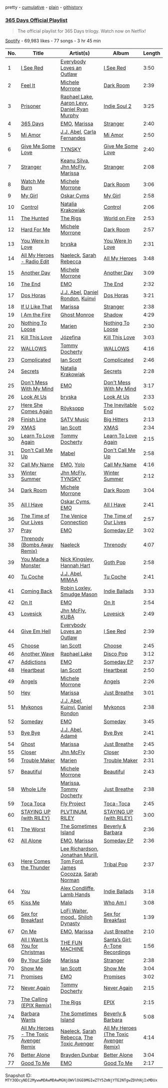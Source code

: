 pretty - [cumulative](/playlists/cumulative/37i9dQZF1DX0JXQl1bmFgT.md) - [plain](/playlists/plain/37i9dQZF1DX0JXQl1bmFgT) - [githistory](https://github.githistory.xyz/mackorone/spotify-playlist-archive/blob/main/playlists/plain/37i9dQZF1DX0JXQl1bmFgT)

### [365 Days Official Playlist](https://open.spotify.com/playlist/37i9dQZF1DX0JXQl1bmFgT)

> The official playlist for 365 Days trilogy\. Watch now on Netflix!

[Spotify](https://open.spotify.com/user/spotify) - 69,983 likes - 77 songs - 3 hr 45 min

| No. | Title | Artist(s) | Album | Length |
|---|---|---|---|---|
| 1 | [I See Red](https://open.spotify.com/track/5MAK1nd8R6PWnle1Q1WJvh) | [Everybody Loves an Outlaw](https://open.spotify.com/artist/5RCWMaArEntbkeWYVxCiFW) | [I See Red](https://open.spotify.com/album/160pzqIuixGY7qegAnQCHY) | 3:50 |
| 2 | [Feel It](https://open.spotify.com/track/1sntdOU6b9fMuUOm3NPIuY) | [Michele Morrone](https://open.spotify.com/artist/03fLoIOO015incUitpfkad) | [Dark Room](https://open.spotify.com/album/2H2mViAjX9cdztIS9xOwSh) | 2:39 |
| 3 | [Prisoner](https://open.spotify.com/track/14YkNhtwblvxRzsx47gyKC) | [Raphael Lake](https://open.spotify.com/artist/1jHQI26XkjY8BHwvDnh9Jw), [Aaron Levy](https://open.spotify.com/artist/74vJ5CJ857eopBMMI8rJkA), [Daniel Ryan Murphy](https://open.spotify.com/artist/1QoxDzRJ3hMCfBW6JAZlGl) | [Indie Soul 2](https://open.spotify.com/album/2rzR4ZIIJl8vewMB4NV8NY) | 3:25 |
| 4 | [365 Days](https://open.spotify.com/track/6YITon2rsFDlRrZilwMsRN) | [EMO](https://open.spotify.com/artist/0ORYVI6HcOBBPflrE4EcQM), [Marissa](https://open.spotify.com/artist/7lRC2ICJeiCyz2wSU6BVkH) | [Stranger](https://open.spotify.com/album/0pYOYlG5oTgvs77V6W094U) | 2:40 |
| 5 | [Mi Amor](https://open.spotify.com/track/2S6k02dRW52cP1jSC05OWg) | [J.J\. Abel](https://open.spotify.com/artist/2kptWrlEYUY9Tksx9f9EDE), [Carla Fernandes](https://open.spotify.com/artist/2PowY1osU1K9Qa8d1fn0PF) | [Mi Amor](https://open.spotify.com/album/68DSV8mxoNiWLdTob39ApP) | 2:50 |
| 6 | [Give Me Some Love](https://open.spotify.com/track/4NTrCuGzotbTU12nHtp7u5) | [TYNSKY](https://open.spotify.com/artist/31Sw8RRROaHLjst7yEXwZF) | [Give Me Some Love](https://open.spotify.com/album/0zds0jjicNDMkFHDLko4Co) | 2:40 |
| 7 | [Stranger](https://open.spotify.com/track/6HsP8AwuSVliAtYXr93br0) | [Keanu Silva](https://open.spotify.com/artist/1zLMhO4zzzxt5PMV4wMS3y), [Jhn McFly](https://open.spotify.com/artist/7zznl279cpu0bbWfEjBq5c), [Marissa](https://open.spotify.com/artist/7lRC2ICJeiCyz2wSU6BVkH) | [Stranger](https://open.spotify.com/album/1SYD9U5ySpahn116MFUxby) | 2:08 |
| 8 | [Watch Me Burn](https://open.spotify.com/track/3hiXR95RrJCaYqykCQmYLH) | [Michele Morrone](https://open.spotify.com/artist/03fLoIOO015incUitpfkad) | [Dark Room](https://open.spotify.com/album/2H2mViAjX9cdztIS9xOwSh) | 3:06 |
| 9 | [My Girl](https://open.spotify.com/track/2tZ9SSCDM5uJS8ZXGdfvCf) | [Oskar Cyms](https://open.spotify.com/artist/2fcIazWMq5XONzkuCwSSEr) | [My Girl](https://open.spotify.com/album/3nUXrYLUNFUkc4ugtT5Sfq) | 2:58 |
| 10 | [Control](https://open.spotify.com/track/1odriOCBScAqNnMLGsNj9w) | [Natalia Krakowiak](https://open.spotify.com/artist/76V31mzEXwkzFCx6BGzCiS) | [Control](https://open.spotify.com/album/1D6AYYmAQ31hjWxyCWUuh1) | 2:06 |
| 11 | [The Hunted](https://open.spotify.com/track/069iEWjBk09wzpAxsEv8rF) | [The Rigs](https://open.spotify.com/artist/4QrBV4OBjd798x3Aov1Yjy) | [World on Fire](https://open.spotify.com/album/7552oTDbCvFPlBNpngSrIR) | 2:53 |
| 12 | [Hard For Me](https://open.spotify.com/track/00PesUdTmC3Y5xtZbZND0p) | [Michele Morrone](https://open.spotify.com/artist/03fLoIOO015incUitpfkad) | [Dark Room](https://open.spotify.com/album/2H2mViAjX9cdztIS9xOwSh) | 2:57 |
| 13 | [You Were In Love](https://open.spotify.com/track/4L0RLn5VIcJ2ZWsdKdlHLp) | [bryska](https://open.spotify.com/artist/5I8Y0U8doFLVCsSY88v4Vh) | [You Were In Love](https://open.spotify.com/album/2GQk8VsT9E6JvvLBEHxKaM) | 2:31 |
| 14 | [All My Heroes \- Radio Edit](https://open.spotify.com/track/0TRmtiR9q6XnYDzXmoMpGC) | [Naeleck](https://open.spotify.com/artist/2DYDFBqoaBP2i9XrTGpOgF), [Sarah Rebecca](https://open.spotify.com/artist/58obmxGKVKCenZAkACSMgJ) | [All My Heroes](https://open.spotify.com/album/47ivZmuVI0HboDeCl6uOZv) | 3:48 |
| 15 | [Another Day](https://open.spotify.com/track/1s6hnnmUZtMFTHO0gJvcNZ) | [Michele Morrone](https://open.spotify.com/artist/03fLoIOO015incUitpfkad) | [Another Day](https://open.spotify.com/album/3RZrWTzG26JucuyLCR78c4) | 3:09 |
| 16 | [The End](https://open.spotify.com/track/0tv26DoZJX92mCpzWG5MRq) | [EMO](https://open.spotify.com/artist/0ORYVI6HcOBBPflrE4EcQM) | [The End](https://open.spotify.com/album/5R5kiCnJdVignWKvEqNnw9) | 2:32 |
| 17 | [Dos Horas](https://open.spotify.com/track/0wRqwxzJ0xzp9xHdBUST8T) | [J.J\. Abel](https://open.spotify.com/artist/2kptWrlEYUY9Tksx9f9EDE), [Daniel Rondon](https://open.spotify.com/artist/2baItk3bvmwJY76tgZXFJn), [Kuinvi](https://open.spotify.com/artist/08w1NsqxgMffO78J6v0uCr) | [Dos Horas](https://open.spotify.com/album/0K0LCTmA5cYuAYNULo6Hy9) | 3:21 |
| 18 | [If U Like That](https://open.spotify.com/track/1HQgt54SnO980QfCRY9XdA) | [Marissa](https://open.spotify.com/artist/7lRC2ICJeiCyz2wSU6BVkH) | [Stranger](https://open.spotify.com/album/0pYOYlG5oTgvs77V6W094U) | 2:38 |
| 19 | [I Am the Fire](https://open.spotify.com/track/1tanw65Am6no9GCmTgiOhn) | [Ghost Monroe](https://open.spotify.com/artist/3RgNBXiwEDSxBSfBEpCjeD) | [Shadow](https://open.spotify.com/album/1I3WMXCjSwWIpDMWi7I2gY) | 4:29 |
| 20 | [Nothing To Loose](https://open.spotify.com/track/0s3o9PXv92jynDMMRie9ZC) | [Marien](https://open.spotify.com/artist/3OJV0xQWTH0mrMRmfNxqGk) | [Nothing To Loose](https://open.spotify.com/album/09b5AGODmBW55LEJrVSDFJ) | 2:30 |
| 21 | [Kill This Love](https://open.spotify.com/track/1ZSbVK1cAR3mnAH2chKRq9) | [Józefina](https://open.spotify.com/artist/7qEE9TSrCVy0kbOTtCwAIe) | [Kill This Love](https://open.spotify.com/album/6QWMRYLbLQaMeJD0psx1rh) | 3:03 |
| 22 | [WALLOWS](https://open.spotify.com/track/5e86PEU4ZXAhzGoeQPfCDf) | [Tommy Docherty](https://open.spotify.com/artist/52gd2IONQukShe5AJw8lNa) | [WALLOWS](https://open.spotify.com/album/7mtWzKJTLf4x4seSeIx1ds) | 4:16 |
| 23 | [Complicated](https://open.spotify.com/track/2jJgwg74be7o5WlFgxopD8) | [Ian Scott](https://open.spotify.com/artist/2eOYAtEiQnCh4NVIgAh5Jn) | [Complicated](https://open.spotify.com/album/6PHRRwIpkg76Ij1m1cwJnn) | 2:46 |
| 24 | [Secrets](https://open.spotify.com/track/4hJL49nuMMUsa0uUIuhC8N) | [Natalia Krakowiak](https://open.spotify.com/artist/76V31mzEXwkzFCx6BGzCiS) | [Secrets](https://open.spotify.com/album/1vpiYBgxWUpgxkBzZ4Z6d9) | 2:28 |
| 25 | [Don't Mess With My Mind](https://open.spotify.com/track/3F2NWpd6VmdHWWL6RhXlHs) | [EMO](https://open.spotify.com/artist/0ORYVI6HcOBBPflrE4EcQM) | [Don't Mess With My Mind](https://open.spotify.com/album/2ZUnnCCu42thIJnMLiQYkP) | 3:17 |
| 26 | [Look At Us](https://open.spotify.com/track/2kXwpba2ljo1FQRvJtQUNz) | [bryska](https://open.spotify.com/artist/5I8Y0U8doFLVCsSY88v4Vh) | [Look At Us](https://open.spotify.com/album/3DLL0NgNCyqtSm4mjhi62x) | 2:33 |
| 27 | [Here She Comes Again](https://open.spotify.com/track/23HK5PldqTIdTt5A9cN2k5) | [Röyksopp](https://open.spotify.com/artist/5nPOO9iTcrs9k6yFffPxjH) | [The Inevitable End](https://open.spotify.com/album/3ZBCxww5l2GuPEtOmhP73N) | 5:02 |
| 28 | [Finish Line](https://open.spotify.com/track/5iM1Z3zrieLBRiIqln0zfd) | [SATV Music](https://open.spotify.com/artist/2VMbzdrOBil1vCkU2aitA6) | [Big Hitters](https://open.spotify.com/album/74O0NmWl2cGIynwIMZ7ttV) | 2:13 |
| 29 | [XMAS](https://open.spotify.com/track/1OlaAXV1GFrA3frDIqkXB7) | [Ian Scott](https://open.spotify.com/artist/2eOYAtEiQnCh4NVIgAh5Jn) | [XMAS](https://open.spotify.com/album/7IZHU7scfxIwKuH6NpKJkZ) | 2:34 |
| 30 | [Learn To Love Again](https://open.spotify.com/track/706DSkmEzy6vfFOfgpohcg) | [Tommy Docherty](https://open.spotify.com/artist/52gd2IONQukShe5AJw8lNa) | [Learn To Love Again](https://open.spotify.com/album/4a3G2UDfPjVNN8tuR02032) | 2:15 |
| 31 | [Don't Call Me Up](https://open.spotify.com/track/4QjVfuu7om31HBan0jlX4p) | [Mabel](https://open.spotify.com/artist/1MIVXf74SZHmTIp4V4paH4) | [Don't Call Me Up](https://open.spotify.com/album/7eNi4JLsvO4nrHGNjOL45U) | 2:58 |
| 32 | [Call My Name](https://open.spotify.com/track/0l7j33y9qlaVlQW66H5ZW9) | [EMO](https://open.spotify.com/artist/0ORYVI6HcOBBPflrE4EcQM), [Yolo](https://open.spotify.com/artist/1EJxzdD9W9vpHeLjnyskex) | [Call My Name](https://open.spotify.com/album/1bJYGak0cNISfbyevFKmtm) | 4:16 |
| 33 | [Winter Summer](https://open.spotify.com/track/5m38Gw5jWEsaWGLi6ogSmF) | [Jhn McFly](https://open.spotify.com/artist/7zznl279cpu0bbWfEjBq5c), [TYNSKY](https://open.spotify.com/artist/31Sw8RRROaHLjst7yEXwZF) | [Winter Summer](https://open.spotify.com/album/4Gf3zFl4xUzN11HbjzIwz2) | 2:12 |
| 34 | [Dark Room](https://open.spotify.com/track/2kf6JUfyPIvTi63HmDu4VV) | [Michele Morrone](https://open.spotify.com/artist/03fLoIOO015incUitpfkad) | [Dark Room](https://open.spotify.com/album/2H2mViAjX9cdztIS9xOwSh) | 3:04 |
| 35 | [All I Have](https://open.spotify.com/track/1zJq3jgFYiTV22zdTBbnHy) | [Oskar Cyms](https://open.spotify.com/artist/2fcIazWMq5XONzkuCwSSEr), [EMO](https://open.spotify.com/artist/0ORYVI6HcOBBPflrE4EcQM) | [All I Have](https://open.spotify.com/album/2p4P0WtQvhawi2Fl4DsaKz) | 2:41 |
| 36 | [The Time of Our Lives](https://open.spotify.com/track/1c8IKTdo1k7O7FO9LVZ4OE) | [The Venice Connection](https://open.spotify.com/artist/6kq82aeoNb3BSbxUx5Si91) | [The Time of Our Lives](https://open.spotify.com/album/1usH8OTBwAD2JEXmicYF0k) | 2:57 |
| 37 | [Pray](https://open.spotify.com/track/7eT4J5VCBZFBR6vDnKlfn5) | [EMO](https://open.spotify.com/artist/0ORYVI6HcOBBPflrE4EcQM) | [Someday EP](https://open.spotify.com/album/63wfEx9X1GR4WZ2F66hXrc) | 3:02 |
| 38 | [Threnody \(Bombs Away Remix\)](https://open.spotify.com/track/3mLLlN1ZdHmlJHkvNON7ou) | [Naeleck](https://open.spotify.com/artist/2DYDFBqoaBP2i9XrTGpOgF) | [Threnody](https://open.spotify.com/album/2CUUZuC9EhMcnU7zdNWWrI) | 4:07 |
| 39 | [You Made a Monster](https://open.spotify.com/track/7nRIqVxnUa72H5znWPkuMN) | [Nick Kingsley](https://open.spotify.com/artist/7j4GDuXVsIMs6ZBBumWkrh), [Hannah Hart](https://open.spotify.com/artist/5Mao8r67YSnkzUabiRb2Sv) | [Goth Pop](https://open.spotify.com/album/5EbSTEMJisXT6kK7ipojXE) | 2:58 |
| 40 | [Tu Coche](https://open.spotify.com/track/1F1eXMItFj4gAhM7JSFnfh) | [J.J\. Abel](https://open.spotify.com/artist/2kptWrlEYUY9Tksx9f9EDE), [MIMAA](https://open.spotify.com/artist/7CGhrDSdJxatpQf0qNRACS) | [Tu Coche](https://open.spotify.com/album/6HcYHU1x2h6r8Cqde0RjxM) | 2:41 |
| 41 | [Coming Back](https://open.spotify.com/track/3ohPMjVSAnwj1lfPbZchjR) | [Robin Loxley](https://open.spotify.com/artist/2Lc0SlbkNbedYcGd5V7R4g), [Smudge Mason](https://open.spotify.com/artist/2lnw3CSgw0VsbPd9ucKUOD) | [Indie Ballads](https://open.spotify.com/album/1OjvJU0GnsOYqMgrdTYC6R) | 3:33 |
| 42 | [On It](https://open.spotify.com/track/5asNFwe1ZwlW3jTjPk7k6j) | [EMO](https://open.spotify.com/artist/0ORYVI6HcOBBPflrE4EcQM) | [On It](https://open.spotify.com/album/2vyCR653Jik6KEKMdPKUpF) | 2:54 |
| 43 | [Lovesick](https://open.spotify.com/track/1qeVVhpTobYtad8aOwUb3h) | [Jhn McFly](https://open.spotify.com/artist/7zznl279cpu0bbWfEjBq5c), [KUBA](https://open.spotify.com/artist/1bkyZDNNjgrIwr4qTtyHUW) | [Lovesick](https://open.spotify.com/album/56qerLUlo7Ts5NnwiHiP2O) | 2:49 |
| 44 | [Give Em Hell](https://open.spotify.com/track/3k4zd8iEKKtFrJB9oeX1Nl) | [Everybody Loves an Outlaw](https://open.spotify.com/artist/5RCWMaArEntbkeWYVxCiFW) | [I See Red](https://open.spotify.com/album/6vHqcjot5xlaVyJDdwAqxF) | 2:39 |
| 45 | [Choose](https://open.spotify.com/track/0JIWtIU7Q4HbfdceW0cNbt) | [Ian Scott](https://open.spotify.com/artist/2eOYAtEiQnCh4NVIgAh5Jn) | [Choose](https://open.spotify.com/album/03e3cgkOQCcJkHvswUYNaB) | 2:45 |
| 46 | [Another Wave](https://open.spotify.com/track/5d3KvWvuu5qpYCbpZX163x) | [Raphael Lake](https://open.spotify.com/artist/1jHQI26XkjY8BHwvDnh9Jw) | [Disco Pop](https://open.spotify.com/album/1fqRT8C9oIioQRyanc7Teq) | 3:12 |
| 47 | [Addictions](https://open.spotify.com/track/68jmZfmVhudEYlVrTxCP8r) | [EMO](https://open.spotify.com/artist/0ORYVI6HcOBBPflrE4EcQM) | [Someday EP](https://open.spotify.com/album/63wfEx9X1GR4WZ2F66hXrc) | 2:37 |
| 48 | [Heartbeat](https://open.spotify.com/track/4R1Edcoi1GwkEoK6QS6zky) | [Ian Scott](https://open.spotify.com/artist/2eOYAtEiQnCh4NVIgAh5Jn) | [Heartbeat](https://open.spotify.com/album/66EY4xki8sdTbLGcgQN8Cp) | 2:50 |
| 49 | [Angels](https://open.spotify.com/track/4PgdSZS720ErmKQDzjnvua) | [Michele Morrone](https://open.spotify.com/artist/03fLoIOO015incUitpfkad) | [Angels](https://open.spotify.com/album/012pAQ6ldAM27cdVKIOAXK) | 2:26 |
| 50 | [Hey](https://open.spotify.com/track/566Bj9QEqM6BNniao5yxBY) | [Marissa](https://open.spotify.com/artist/7lRC2ICJeiCyz2wSU6BVkH) | [Just Breathe](https://open.spotify.com/album/3cGOpNJyVX3PqfsITZ6oop) | 3:01 |
| 51 | [Mykonos](https://open.spotify.com/track/3gr7VZfyZfqSYpzL9Hh9A8) | [J.J\. Abel](https://open.spotify.com/artist/2kptWrlEYUY9Tksx9f9EDE), [Kuinvi](https://open.spotify.com/artist/08w1NsqxgMffO78J6v0uCr), [Daniel Rondon](https://open.spotify.com/artist/2baItk3bvmwJY76tgZXFJn) | [Mykonos](https://open.spotify.com/album/3h9aPhiGcr8sy7oPvRiCBE) | 2:38 |
| 52 | [Someday](https://open.spotify.com/track/0I2um2eFFbCc1QJyq8Vw66) | [EMO](https://open.spotify.com/artist/0ORYVI6HcOBBPflrE4EcQM) | [Someday](https://open.spotify.com/album/4uv7vweE8jQ1Lp65ydx4S8) | 3:45 |
| 53 | [Bye Bye](https://open.spotify.com/track/7cyCAzwZMoYT9UXmqXD9fX) | [J.J\. Abel](https://open.spotify.com/artist/2kptWrlEYUY9Tksx9f9EDE), [Adamé](https://open.spotify.com/artist/0sERWA25W58jwsWqspklGe) | [Bye Bye](https://open.spotify.com/album/4Y77YfyEzIi9TgVMN62xQP) | 2:41 |
| 54 | [Ghost](https://open.spotify.com/track/21XjJd4lFO8p4a4te8WZ5n) | [Marissa](https://open.spotify.com/artist/7lRC2ICJeiCyz2wSU6BVkH) | [Just Breathe](https://open.spotify.com/album/3cGOpNJyVX3PqfsITZ6oop) | 2:45 |
| 55 | [Closer](https://open.spotify.com/track/3g5RS4IaP3zkOJxHdY7QeB) | [Jhn McFly](https://open.spotify.com/artist/7zznl279cpu0bbWfEjBq5c) | [Closer](https://open.spotify.com/album/3QAkCXs79dburK8tkivQ42) | 2:30 |
| 56 | [Trouble Maker](https://open.spotify.com/track/0HkwR89jBwgrwrzg6TbfCw) | [Marien](https://open.spotify.com/artist/3OJV0xQWTH0mrMRmfNxqGk) | [Trouble Maker](https://open.spotify.com/album/69Hs869oAKVsJyGn5TUwFI) | 2:31 |
| 57 | [Beautiful](https://open.spotify.com/track/2ABn2RTVRRxPcMXWsFCXaF) | [Michele Morrone](https://open.spotify.com/artist/03fLoIOO015incUitpfkad) | [Beautiful](https://open.spotify.com/album/5I5gyUDPaOh2RVrvUdLz0W) | 2:43 |
| 58 | [Whole Life](https://open.spotify.com/track/4l17U26RnDC0uDlVGm5NgM) | [Marissa](https://open.spotify.com/artist/7lRC2ICJeiCyz2wSU6BVkH), [Tommy Docherty](https://open.spotify.com/artist/52gd2IONQukShe5AJw8lNa) | [Just Breathe](https://open.spotify.com/album/3cGOpNJyVX3PqfsITZ6oop) | 2:38 |
| 59 | [Toca Toca](https://open.spotify.com/track/2fDByLUAC1YsxbhgHGBqdg) | [Fly Project](https://open.spotify.com/artist/2Rum2rwDio2My0Md24m3Oa) | [Toca\-Toca](https://open.spotify.com/album/7vCFA4aWu4HJQeGcbuOwpl) | 2:45 |
| 60 | [STAYING UP \(with RILEY\)](https://open.spotify.com/track/2Od5rtOghW7nnPoYP5PxeS) | [PLVTINUM](https://open.spotify.com/artist/4V2pR2iSd1g0RZCglrP3jn), [RILEY](https://open.spotify.com/artist/38SHprY6NUd8O9LyWJ4hg4) | [STAYING UP \(with RILEY\)](https://open.spotify.com/album/3JnciTFN9oO4E0hKuq3xcS) | 3:00 |
| 61 | [The Worst](https://open.spotify.com/track/2iZfLHceRaPLsVLNgp0b5o) | [The Sometimes Island](https://open.spotify.com/artist/3SqtHH9uGzfm9UIc7veyuK) | [Beverly & Barbara](https://open.spotify.com/album/7xjC8FefVplGzNy7bTENm4) | 2:36 |
| 62 | [All Alone](https://open.spotify.com/track/0KkZc840i3ZwDw1RvabPKr) | [EMO](https://open.spotify.com/artist/0ORYVI6HcOBBPflrE4EcQM), [Marissa](https://open.spotify.com/artist/7lRC2ICJeiCyz2wSU6BVkH) | [Someday EP](https://open.spotify.com/album/63wfEx9X1GR4WZ2F66hXrc) | 2:36 |
| 63 | [Here Comes the Thunder](https://open.spotify.com/track/3lHoL4ofPul04MCOsGXxnZ) | [Lee Richardson](https://open.spotify.com/artist/16BxOX67lWcQpiglrMa2HY), [Jonathan Murill](https://open.spotify.com/artist/0KlThjCzrRDm9fW5WMIGss), [Tom Ford](https://open.spotify.com/artist/16Hec1v49TSJCAwuXYcPn1), [James Cocozza](https://open.spotify.com/artist/2MqahmsaUt6ZQhBDC4moBR), [Sarah Norman](https://open.spotify.com/artist/2N7XlKM87BYT73h4OjJYuA) | [Tribal Pop](https://open.spotify.com/album/6VFEI4CPJOqE6bMRlMaEIo) | 2:37 |
| 64 | [You](https://open.spotify.com/track/5zeL1hFb3uUfh8bLDDtY7L) | [Alex Condliffe](https://open.spotify.com/artist/3dFqyBhsezU3bAXdcZZbtP), [Lamb Hands](https://open.spotify.com/artist/2Scs409VgS6rAN0tKM4vN1) | [Indie Ballads](https://open.spotify.com/album/1OjvJU0GnsOYqMgrdTYC6R) | 3:18 |
| 65 | [Kiss Me](https://open.spotify.com/track/5DWrH5Uf4yAWnC9jmTcqrR) | [Malo](https://open.spotify.com/artist/2eMowsxJka1vNx8oawObi7) | [Who Am I](https://open.spotify.com/album/6D35d4QyUwmNVJfsylZtSq) | 3:08 |
| 66 | [Sex for Breakfast](https://open.spotify.com/track/4Xj6PMlVsJQvGg1sGHGaNR) | [LoFi Waiter](https://open.spotify.com/artist/5H5W5vmpQSBmQv1uMVor61), [mood.](https://open.spotify.com/artist/3fL0KDSqNCWDtbu1wfIaVo), [Shiloh Dynasty](https://open.spotify.com/artist/1wxPItEzr7U7rGSMPqZ25r) | [Sex for Breakfast](https://open.spotify.com/album/11aYGJ7EZ0B5uPJihRu1hE) | 1:39 |
| 67 | [On Me](https://open.spotify.com/track/5HIEx27V2x6nI8Pnju6D6o) | [EMO](https://open.spotify.com/artist/0ORYVI6HcOBBPflrE4EcQM), [Marissa](https://open.spotify.com/artist/7lRC2ICJeiCyz2wSU6BVkH) | [Just Breathe](https://open.spotify.com/album/3cGOpNJyVX3PqfsITZ6oop) | 2:10 |
| 68 | [All I Want Is You for Christmas](https://open.spotify.com/track/5gTSN7Fd7fKCJBw8qKfCrV) | [THE FUN MACHINE](https://open.spotify.com/artist/2X9WAmCaE5dmJ2XhZYCngt) | [Santa’s Girl: A\-Tone Recordings](https://open.spotify.com/album/4keD2uHmpetwEqmUZtb4x5) | 1:56 |
| 69 | [By Your Side](https://open.spotify.com/track/6TNV8hRNraJeMO14sPpXGR) | [Marissa](https://open.spotify.com/artist/7lRC2ICJeiCyz2wSU6BVkH) | [Stranger](https://open.spotify.com/album/0pYOYlG5oTgvs77V6W094U) | 2:38 |
| 70 | [Show Me](https://open.spotify.com/track/5zrq44Z9wnY3uWPtc197AM) | [Ian Scott](https://open.spotify.com/artist/2eOYAtEiQnCh4NVIgAh5Jn) | [Show Me](https://open.spotify.com/album/1TOe4CBmriAU7ByUkeyNyh) | 3:04 |
| 71 | [Promises](https://open.spotify.com/track/6ZE4pRtvE2MwAJAE7006EA) | [EMO](https://open.spotify.com/artist/0ORYVI6HcOBBPflrE4EcQM) | [Promises](https://open.spotify.com/album/0LNn3EzsXTuwqJ3pJXEFO2) | 3:02 |
| 72 | [Never Again](https://open.spotify.com/track/5Bbm57CXEi2VmzoSb1Cp5C) | [Tommy Docherty](https://open.spotify.com/artist/52gd2IONQukShe5AJw8lNa) | [Never Again](https://open.spotify.com/album/7aqvlhSVClT2aNr3TSzmRI) | 2:15 |
| 73 | [The Calling \(EPIX Remix\)](https://open.spotify.com/track/0sbcJ9GfvJH5NLEQzU7i08) | [The Rigs](https://open.spotify.com/artist/4QrBV4OBjd798x3Aov1Yjy) | [EPIX](https://open.spotify.com/album/5stfsuLtj16vgZT9bTH76q) | 2:15 |
| 74 | [Barbara Wants](https://open.spotify.com/track/0fx5TUxwrHlz6hKjNZfQpp) | [The Sometimes Island](https://open.spotify.com/artist/3SqtHH9uGzfm9UIc7veyuK) | [Beverly & Barbara](https://open.spotify.com/album/7xjC8FefVplGzNy7bTENm4) | 5:08 |
| 75 | [All My Heroes \- The Toxic Avenger Remix](https://open.spotify.com/track/2Js9PruQTuC06MU6t4p2TJ) | [Naeleck](https://open.spotify.com/artist/2DYDFBqoaBP2i9XrTGpOgF), [Sarah Rebecca](https://open.spotify.com/artist/58obmxGKVKCenZAkACSMgJ), [The Toxic Avenger](https://open.spotify.com/artist/5zExRf0VQCl3GO4Jrj8r0s) | [All My Heroes \(The Toxic Avenger Remix\)](https://open.spotify.com/album/0V28h3EvVhaIXLYJps6otB) | 4:14 |
| 76 | [Better Alone](https://open.spotify.com/track/6FOhiUB3CT6dOMqUdi50ZU) | [Brayden Dunbar](https://open.spotify.com/artist/718jt24mHnTl76rE6T5sSp) | [Better Alone](https://open.spotify.com/album/0wp6uBXIs0IQc6IdOCbAeA) | 3:04 |
| 77 | [Good To Me](https://open.spotify.com/track/6hxk4O3pxR1L9tKkj4BbYn) | [EMO](https://open.spotify.com/artist/0ORYVI6HcOBBPflrE4EcQM) | [Good To Me](https://open.spotify.com/album/31pumQiCZG4iIWbBPSgn1R) | 2:17 |

Snapshot ID: `MTY3ODcyNDI2MywwMDAwMDAwMGNjOWVlOGE0MGIwZTY5ZmNjYTE2NTgwZDVhNjIxMDUx`
